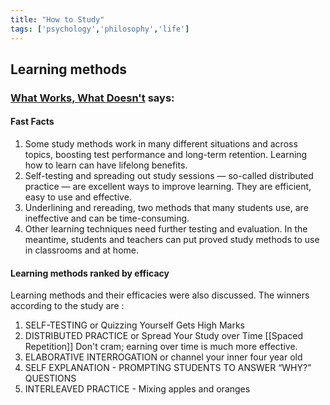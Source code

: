 ```yaml
---
title: "How to Study"
tags: ['psychology','philosophy','life']
---
```


## Learning methods

### [What Works, What Doesn't](http://presentationcollege.ie/wp-content/uploads/2017/10/What-works-what-doesnt.pdf)  says:

#### Fast Facts
1.  Some study methods work in many different situations and across topics, boosting test performance and long-term retention. Learning how to learn can have lifelong benefits.
2.  Self-testing and spreading out study sessions — so-called distributed practice — are excellent ways to improve learning. They are efficient, easy to use and effective.
3.  Underlining and rereading, two methods that many students use, are ineffective and can be time-consuming.
4.  Other learning techniques need further testing and evaluation. In the meantime, students and teachers can put proved study methods to use in classrooms and at home.

#### Learning methods ranked by efficacy
Learning methods and their efficacies were also discussed. The winners according to the study are :
1. SELF-TESTING  or Quizzing Yourself Gets High Marks
2. DISTRIBUTED PRACTICE or Spread Your Study over Time
   [[Spaced Repetition]] Don't cram; earning over time is much more effective.
3. ELABORATIVE INTERROGATION or channel your inner four year old
4. SELF EXPLANATION - PROMPTING STUDENTS TO ANSWER “WHY?” QUESTIONS
5. INTERLEAVED PRACTICE - Mixing apples and oranges 


